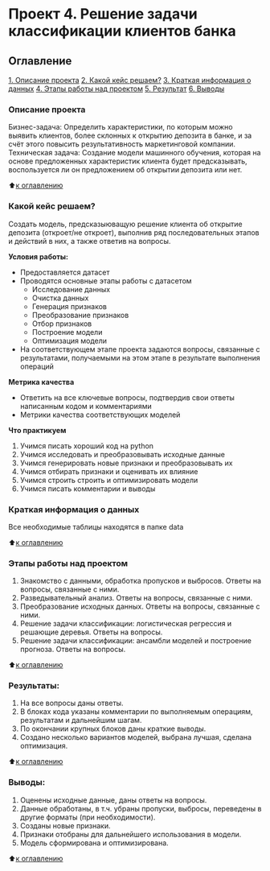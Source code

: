 # **Проект 4. Решение задачи классификации клиентов банка**

## Оглавление
[1. Описание проекта](#Описание-проекта)
[2. Какой кейс решаем?](#Какой-кейс-решаем)
[3. Краткая информация о данных](#Краткая-информация-о-данных)
[4. Этапы работы над проектом](#Этапы-работы-над-проектом)
[5. Результат](#Результат)
[6. Выводы](#Выводы)

### Описание проекта
Бизнес-задача:
Определить характеристики, по которым можно выявить клиентов, более склонных к открытию депозита в банке, и за счёт этого повысить результативность маркетинговой компании.
Техническая задача:
Создание модели машинного обучения, которая на основе предложенных характеристик клиента будет предсказывать, воспользуется ли он предложением об открытии депозита или нет.

:arrow_up:[к оглавлению](#Оглавление)

### Какой кейс решаем?
Создать модель, предсказыюващую решение клиента об открытие депозита (откроет/не откроет), выполнив ряд последовательных этапов и действий в них, а также ответив на вопросы.

**Условия работы:**  
- Предоставляется датасет
- Проводятся основные этапы работы с датасетом
    * Исследование данных
    * Очистка данных
    * Генерация признаков
    * Преобразование признаков
    * Отбор признаков
    * Построение модели
    * Оптимизация модели
- На соответствующем этапе проекта задаются вопросы, связанные с результатами, получаемыми на этом этапе в результате выполнения операций

**Метрика качества**
- Ответить на все ключевые вопросы, подтвердив свои ответы написанным кодом и комментариями
- Метрики качества соответствующих моделей

**Что практикуем**
1. Учимся писать хороший код на python
2. Учимся исследовать и преобразовывать исходные данные
3. Учимся генерировать новые признаки и преобразовывать их
4. Учимся отбирать признаки и оценивать их влияние
5. Учимся строить строить и оптимизировать модели
6. Учимся писать комментарии и выводы

### Краткая информация о данных
Все необходимые таблицы находятся в папке data
  
:arrow_up:[к оглавлению](#Оглавление)

### Этапы работы над проектом
1. Знакомство с данными, обработка пропусков и выбросов. Ответы на вопросы, связанные с ними.
2. Разведывательный анализ. Ответы на вопросы, связанные с ними.
3. Преобразование исходных данных. Ответы на вопросы, связанные с ними.
4. Решение задачи классификации: логистическая регрессия и решающие деревья. Ответы на вопросы.
5. Решение задачи классификации: ансамбли моделей и построение прогноза. Ответы на вопросы.

:arrow_up:[к оглавлению](#Оглавление)

### Результаты:
1. На все вопросы даны ответы.
2. В блоках кода указаны комментарии по выполняемым операциям, результатам и дальнейшим шагам.
3. По окончании крупных блоков даны краткие выводы.
4. Создано несколько вариантов моделей, выбрана лучшая, сделана оптимизация.

:arrow_up:[к оглавлению](#Оглавление)

### Выводы:
1. Оценены исходные данные, даны ответы на вопросы.
2. Данные обработаны, в т.ч. убраны пропуски, выбросы, переведены в другие форматы (при необходимости).
3. Созданы новые признаки.
4. Признаки отобраны для дальнейшего использования в модели.
5. Модель сформирована и оптимизирована.

:arrow_up:[к оглавлению](#Оглавление)
